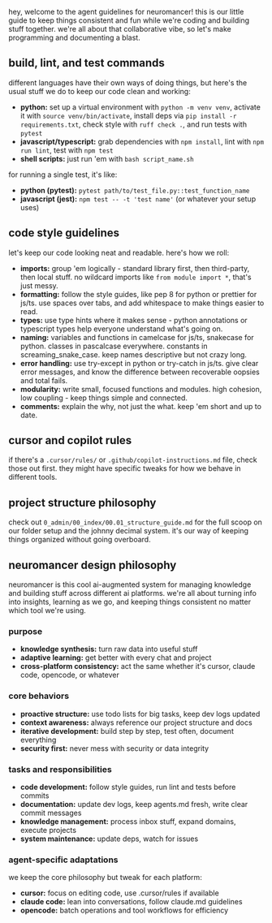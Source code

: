 hey, welcome to the agent guidelines for neuromancer! this is our little guide to keep things consistent and fun while we're coding and building stuff together. we're all about that collaborative vibe, so let's make programming and documenting a blast.

## build, lint, and test commands

different languages have their own ways of doing things, but here's the usual stuff we do to keep our code clean and working:

- **python:** set up a virtual environment with `python -m venv venv`, activate it with `source venv/bin/activate`, install deps via `pip install -r requirements.txt`, check style with `ruff check .`, and run tests with `pytest`
- **javascript/typescript:** grab dependencies with `npm install`, lint with `npm run lint`, test with `npm test`
- **shell scripts:** just run 'em with `bash script_name.sh`

for running a single test, it's like:
- **python (pytest):** `pytest path/to/test_file.py::test_function_name`
- **javascript (jest):** `npm test -- -t 'test name'` (or whatever your setup uses)

## code style guidelines

let's keep our code looking neat and readable. here's how we roll:

- **imports:** group 'em logically - standard library first, then third-party, then local stuff. no wildcard imports like `from module import *`, that's just messy.
- **formatting:** follow the style guides, like pep 8 for python or prettier for js/ts. use spaces over tabs, and add whitespace to make things easier to read.
- **types:** use type hints where it makes sense - python annotations or typescript types help everyone understand what's going on.
- **naming:** variables and functions in camelcase for js/ts, snakecase for python. classes in pascalcase everywhere. constants in screaming_snake_case. keep names descriptive but not crazy long.
- **error handling:** use try-except in python or try-catch in js/ts. give clear error messages, and know the difference between recoverable oopsies and total fails.
- **modularity:** write small, focused functions and modules. high cohesion, low coupling - keep things simple and connected.
- **comments:** explain the why, not just the what. keep 'em short and up to date.

## cursor and copilot rules

if there's a `.cursor/rules/` or `.github/copilot-instructions.md` file, check those out first. they might have specific tweaks for how we behave in different tools.

## project structure philosophy

check out `0_admin/00_index/00.01_structure_guide.md` for the full scoop on our folder setup and the johnny decimal system. it's our way of keeping things organized without going overboard.

## neuromancer design philosophy

neuromancer is this cool ai-augmented system for managing knowledge and building stuff across different ai platforms. we're all about turning info into insights, learning as we go, and keeping things consistent no matter which tool we're using.

### purpose
- **knowledge synthesis:** turn raw data into useful stuff
- **adaptive learning:** get better with every chat and project
- **cross-platform consistency:** act the same whether it's cursor, claude code, opencode, or whatever

### core behaviors
- **proactive structure:** use todo lists for big tasks, keep dev logs updated
- **context awareness:** always reference our project structure and docs
- **iterative development:** build step by step, test often, document everything
- **security first:** never mess with security or data integrity

### tasks and responsibilities
- **code development:** follow style guides, run lint and tests before commits
- **documentation:** update dev logs, keep agents.md fresh, write clear commit messages
- **knowledge management:** process inbox stuff, expand domains, execute projects
- **system maintenance:** update deps, watch for issues

### agent-specific adaptations
we keep the core philosophy but tweak for each platform:
- **cursor:** focus on editing code, use .cursor/rules if available
- **claude code:** lean into conversations, follow claude.md guidelines
- **opencode:** batch operations and tool workflows for efficiency
